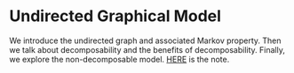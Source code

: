 # Undirected Graphical Model

We introduce the undirected graph and associated Markov property. Then we talk about decomposability and the benefits of decomposability. Finally, we explore the non-decomposable model. [HERE](https://l-ty.com/Statistics/Graphical-model/Undirected_Graphical_Model) is the note.
